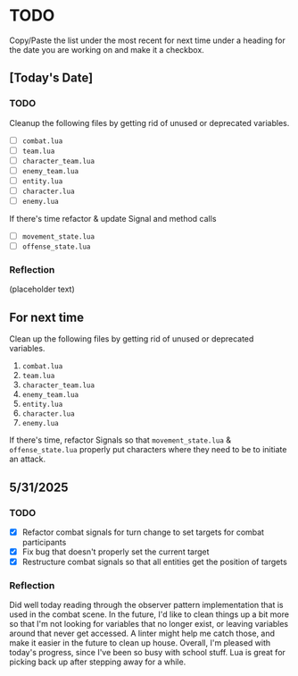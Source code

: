 # TODO

Copy/Paste the list under the most recent for next time under a heading for the date you are working on and make it a checkbox.

## [Today's Date]

### TODO

Cleanup the following files by getting rid of unused or deprecated variables.

- [ ] `combat.lua`
- [ ] `team.lua`
- [ ] `character_team.lua`
- [ ] `enemy_team.lua`
- [ ] `entity.lua`
- [ ] `character.lua`
- [ ] `enemy.lua`

If there's time refactor & update Signal and method calls
- [ ] `movement_state.lua`
- [ ] `offense_state.lua`

### Reflection
(placeholder text)

## For next time

Clean up the following files by getting rid of unused or deprecated variables.

1. `combat.lua`
2. `team.lua`
3. `character_team.lua`
4. `enemy_team.lua`
5. `entity.lua`
6. `character.lua`
7. `enemy.lua`

If there's time, refactor Signals so that `movement_state.lua` & `offense_state.lua` properly put characters where they need to be to initiate an attack.

## 5/31/2025

### TODO

- [x] Refactor combat signals for turn change to set targets for combat participants
- [x] Fix bug that doesn't properly set the current target
- [x] Restructure combat signals so that all entities get the position of targets

### Reflection

Did well today reading through the observer pattern implementation that is used in the combat scene. In the future, I'd like to clean things up a bit more so that I'm not looking for variables that no longer exist, or leaving variables around that never get accessed. A linter might help me catch those, and make it easier in the future to clean up house. Overall, I'm pleased with today's progress, since I've been so busy with school stuff. Lua is great for picking back up after stepping away for a while.